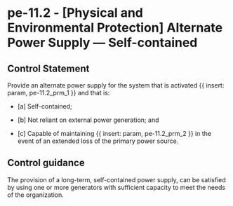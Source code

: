 # pe-11.2 - \[Physical and Environmental Protection\] Alternate Power Supply — Self-contained

## Control Statement

Provide an alternate power supply for the system that is activated {{ insert: param, pe-11.2_prm_1 }} and that is:

- \[a\] Self-contained;

- \[b\] Not reliant on external power generation; and

- \[c\] Capable of maintaining {{ insert: param, pe-11.2_prm_2 }} in the event of an extended loss of the primary power source.

## Control guidance

The provision of a long-term, self-contained power supply, can be satisfied by using one or more generators with sufficient capacity to meet the needs of the organization.
